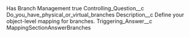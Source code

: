 <?xml version="1.0" encoding="UTF-8"?>
<CustomMetadata xmlns="http://soap.sforce.com/2006/04/metadata" xmlns:xsi="http://www.w3.org/2001/XMLSchema-instance" xmlns:xsd="http://www.w3.org/2001/XMLSchema">
    <label>Has Branch Management</label>
    <protected>true</protected>
    <values>
        <field>Controlling_Question__c</field>
        <value xsi:type="xsd:string">Do_you_have_physical_or_virtual_branches</value>
    </values>
    <values>
        <field>Description__c</field>
        <value xsi:type="xsd:string">Define your object-level mapping for branches.</value>
    </values>
    <values>
        <field>Triggering_Answer__c</field>
        <value xsi:type="xsd:string">MappingSectionAnswerBranches</value>
    </values>
</CustomMetadata>
